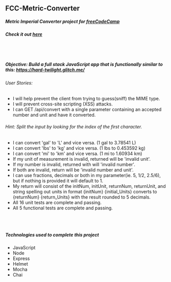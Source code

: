 ## FCC-Metric-Converter
##### Metric Imperial Converter project for [freeCodeCamp](https://freecodecamp.org/)
##### Check it out [here](https://fcc-metric-convert.glitch.me/)

<br/>
<br/>

##### Objective: Build a full stack JavaScript app that is functionally similar to this: https://hard-twilight.glitch.me/
###### User Stories:
- I will help prevent the client from trying to guess(sniff) the MIME type.
- I will prevent cross-site scripting (XSS) attacks.
- I can GET /api/convert with a single parameter containing an accepted number and unit and have it converted.
###### Hint: Split the input by looking for the index of the first character.
- I can convert 'gal' to 'L' and vice versa. (1 gal to 3.78541 L)
- I can convert 'lbs' to 'kg' and vice versa. (1 lbs to 0.453592 kg)
- I can convert 'mi' to 'km' and vice versa. (1 mi to 1.60934 km)
- If my unit of measurement is invalid, returned will be 'invalid unit'.
- If my number is invalid, returned with will 'invalid number'.
- If both are invalid, return will be 'invalid number and unit'.
- I can use fractions, decimals or both in my parameter(ie. 5, 1/2, 2.5/6), but if nothing is provided it will default to 1.
- My return will consist of the initNum, initUnit, returnNum, returnUnit, and string spelling out units in format {initNum} {initial_Units} converts to {returnNum} {return_Units} with the result rounded to 5 decimals.
- All 16 unit tests are complete and passing.
- All 5 functional tests are complete and passing.

<br/>
<br/>

##### Technologies used to complete this project
- JavaScript
- Node
- Express
- Helmet
- Mocha
- Chai

